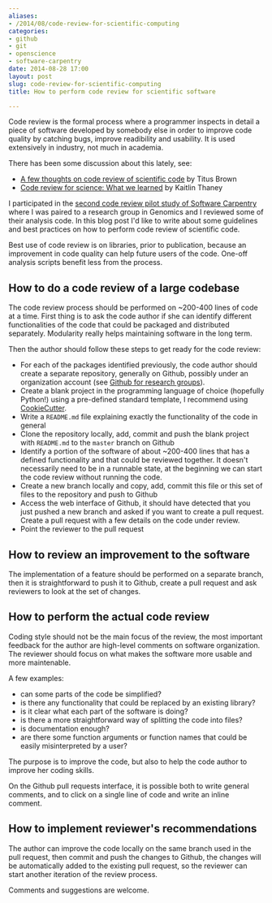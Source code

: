 ```yaml
---
aliases:
- /2014/08/code-review-for-scientific-computing
categories:
- github
- git
- openscience
- software-carpentry
date: 2014-08-28 17:00
layout: post
slug: code-review-for-scientific-computing
title: How to perform code review for scientific software

---
```


Code review is the formal process where a programmer inspects in detail a piece of software developed by somebody else in order to improve code quality by catching bugs, improve readibility and usability.
It is used extensively in industry, not much in academia.

There has been some discussion about this lately, see:
* [A few thoughts on code review of scientific code](http://ivory.idyll.org/blog/on-code-review-of-scientific-code.html) by Titus Brown
* [Code review for science: What we learned](http://mozillascience.org/code-review-for-science-what-we-learned/) by Kaitlin Thaney

I participated in the [second code review pilot study of Software Carpentry](http://software-carpentry.org/blog/2014/01/code-review-round-2.html) where I was paired to a research group in Genomics and I reviewed some of their analysis code.
In this blog post I'd like to write about some guidelines and best practices on how to perform code review of scientific code.

Best use of code review is on libraries, prior to publication, because an improvement in code quality can help future users of the code. One-off analysis scripts benefit less from the process.

## How to do a code review of a large codebase

The code review process should be performed on ~200-400 lines of code at a time.
First thing is to ask the code author if she can identify different functionalities of the code that could be packaged and distributed separately. Modularity really helps maintaining software in the long term.

Then the author should follow these steps to get ready for the code review:

* For each of the packages identified previously, the code author should create a separate repository, generally on Github, possibly under an organization account (see [Github for research groups](http://zonca.github.io/2014/08/github-for-research-groups.html)).
* Create a blank project in the programming language of choice (hopefully Python!) using a pre-defined standard template, I recommend using [CookieCutter](https://github.com/audreyr/cookiecutter).
* Write a `README.md` file explaining exactly the functionality of the code in general
* Clone the repository locally, add, commit and push the blank project with `README.md` to the `master` branch on Github
* Identify a portion of the software of about ~200-400 lines that has a defined functionality and that could be reviewed together. It doesn't necessarily need to be in a runnable state, at the beginning we can start the code review without running the code.
* Create a new branch locally and copy, add, commit this file or this set of files to the repository and push to Github
* Access the web interface of Github, it should have detected that you just pushed a new branch and asked if you want to create a pull request. Create a pull request with a few details on the code under review.
* Point the reviewer to the pull request

## How to review an improvement to the software

The implementation of a feature should be performed on a separate branch, then it is straightforward to push it to Github, create a pull request and ask reviewers to look at the set of changes.

## How to perform the actual code review

Coding style should not be the main focus of the review, the most important feedback for the author are high-level comments on software organization. The reviewer should focus on what makes the software more usable and more maintenable.

A few examples:

* can some parts of the code be simplified?
* is there any functionality that could be replaced by an existing library?
* is it clear what each part of the software is doing?
* is there a more straightforward way of splitting the code into files?
* is documentation enough?
* are there some function arguments or function names that could be easily misinterpreted by a user?

The purpose is to improve the code, but also to help the code author to improve her coding skills.

On the Github pull requests interface, it is possible both to write general comments, and to click on a single line of code and write an inline comment.

## How to implement reviewer's recommendations

The author can improve the code locally on the same branch used in the pull request, then commit and push the changes to Github, the changes will be automatically added to the existing pull request, so the reviewer can start another iteration of the review process.

Comments and suggestions are welcome.
